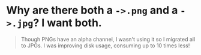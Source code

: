 # Why are there both a `->.png` and a `->.jpg`? I want both.

> Though PNGs have an alpha channel, I wasn't using it so I migrated all to JPGs. I was improving disk usage, consuming up to 10 times less!
